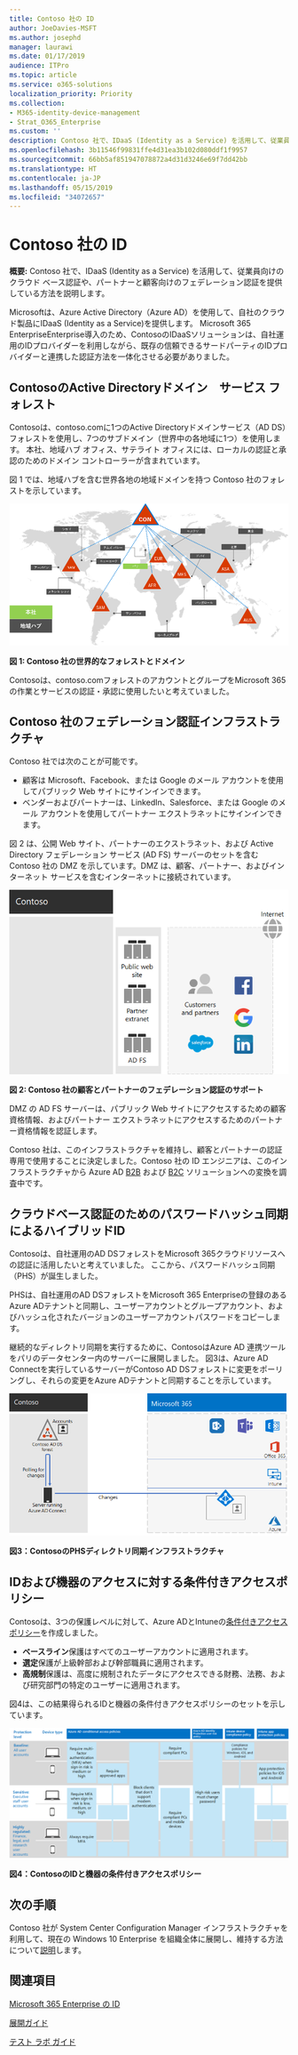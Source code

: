 ```yaml
---
title: Contoso 社の ID
author: JoeDavies-MSFT
ms.author: josephd
manager: laurawi
ms.date: 01/17/2019
audience: ITPro
ms.topic: article
ms.service: o365-solutions
localization_priority: Priority
ms.collection:
- M365-identity-device-management
- Strat_O365_Enterprise
ms.custom: ''
description: Contoso 社で、IDaaS (Identity as a Service) を活用して、従業員向けのクラウド ベース認証や、パートナーと顧客向けのフェデレーション認証を提供している方法を説明します。
ms.openlocfilehash: 3b11546f99831ffe4d31ea3b102d080ddf1f9957
ms.sourcegitcommit: 66bb5af851947078872a4d31d3246e69f7dd42bb
ms.translationtype: HT
ms.contentlocale: ja-JP
ms.lasthandoff: 05/15/2019
ms.locfileid: "34072657"
---
```

# <a name="identity-for-the-contoso-corporation"></a>Contoso 社の ID

**概要:** Contoso 社で、IDaaS (Identity as a Service) を活用して、従業員向けのクラウド ベース認証や、パートナーと顧客向けのフェデレーション認証を提供している方法を説明します。

Microsoftは、Azure Active Directory（Azure AD）を使用して、自社のクラウド製品にIDaaS (Identity as a Service)を提供します。 Microsoft 365 EnterpriseEnterprise導入のため、ContosoのIDaaSソリューションは、自社運用のIDプロバイダーを利用しながら、既存の信頼できるサードパーティのIDプロバイダーと連携した認証方法を一体化させる必要がありました。

## <a name="contosos-active-directory-domain-services-forest"></a>ContosoのActive Directoryドメイン　サービス フォレスト

Contosoは、contoso.comに1つのActive Directoryドメインサービス（AD DS）フォレストを使用し、7つのサブドメイン（世界中の各地域に1つ）を使用します。 本社、地域ハブ オフィス、サテライト オフィスには、ローカルの認証と承認のためのドメイン コントローラーが含まれています。

図 1 では、地域ハブを含む世界各地の地域ドメインを持つ Contoso 社のフォレストを示しています。

![](./media/contoso-identity/contoso-identity-fig1.png)
 
**図 1: Contoso 社の世界的なフォレストとドメイン**

Contosoは、contoso.comフォレストのアカウントとグループをMicrosoft 365の作業とサービスの認証・承認に使用したいと考えていました。

## <a name="contosos-federated-authentication-infrastructure"></a>Contoso 社のフェデレーション認証インフラストラクチャ

Contoso 社では次のことが可能です。

- 顧客は Microsoft、Facebook、または Google のメール アカウントを使用してパブリック Web サイトにサインインできます。
- ベンダーおよびパートナーは、LinkedIn、Salesforce、または Google のメール アカウントを使用してパートナー エクストラネットにサインインできます。

図 2 は、公開 Web サイト、パートナーのエクストラネット、および Active Directory フェデレーション サービス (AD FS) サーバーのセットを含む Contoso 社の DMZ を示しています。DMZ は、顧客、パートナー、およびインターネット サービスを含むインターネットに接続されています。

![](./media/contoso-identity/contoso-identity-fig2.png)

**図 2: Contoso 社の顧客とパートナーのフェデレーション認証のサポート**
 
DMZ の AD FS サーバーは、パブリック Web サイトにアクセスするための顧客資格情報、およびパートナー エクストラネットにアクセスするためのパートナー資格情報を認証します。

Contoso 社は、このインフラストラクチャを維持し、顧客とパートナーの認証専用で使用することに決定しました。Contoso 社の ID エンジニアは、このインフラストラクチャから Azure AD [B2B](https://docs.microsoft.com/azure/active-directory/b2b/hybrid-organizations) および [B2C](https://docs.microsoft.com/azure/active-directory-b2c/solution-articles) ソリューションへの変換を調査中です。

## <a name="hybrid-identity-with-password-hash-synchronization-for-cloud-based-authentication"></a>クラウドベース認証のためのパスワードハッシュ同期によるハイブリッドID

Contosoは、自社運用のAD DSフォレストをMicrosoft 365クラウドリソースへの認証に活用したいと考えていました。 ここから、パスワードハッシュ同期（PHS）が誕生しました。

PHSは、自社運用のAD DSフォレストをMicrosoft 365 Enterpriseの登録のあるAzure ADテナントと同期し、ユーザーアカウントとグループアカウント、およびハッシュ化されたバージョンのユーザーアカウントパスワードをコピーします。 

継続的なディレクトリ同期を実行するために、ContosoはAzure AD 連携ツールをパリのデータセンター内のサーバーに展開しました。 図3は、Azure AD Connectを実行しているサーバーがContoso AD DSフォレストに変更をポーリングし、それらの変更をAzure ADテナントと同期することを示しています。

![](./media/contoso-identity/contoso-identity-fig4.png)
 
**図3：ContosoのPHSディレクトリ同期インフラストラクチャ**


## <a name="conditional-access-policies-for-identity-and-device-access"></a>IDおよび機器のアクセスに対する条件付きアクセスポリシー

Contosoは、3つの保護レベルに対して、Azure ADとIntuneの[条件付きアクセスポリシー](identity-access-policies.md)を作成しました。

- **ベースライン**保護はすべてのユーザーアカウントに適用されます。
- **選定**保護が上級幹部および幹部職員に適用されます。
- **高規制**保護は、高度に規制されたデータにアクセスできる財務、法務、および研究部門の特定のユーザーに適用されます。

図4は、この結果得られるIDと機器の条件付きアクセスポリシーのセットを示しています。

![](./media/contoso-identity/contoso-identity-fig5.png)
 
**図4：ContosoのIDと機器の条件付きアクセスポリシー**

## <a name="next-step"></a>次の手順

Contoso 社が System Center Configuration Manager インフラストラクチャを利用して、現在の Windows 10 Enterprise を組織全体に展開し、維持する方法について[説明](contoso-win10.md)します。

## <a name="see-also"></a>関連項目

[Microsoft 365 Enterprise の ID](identity-infrastructure.md)

[展開ガイド](deploy-microsoft-365-enterprise.md)

[テスト ラボ ガイド](m365-enterprise-test-lab-guides.md)
